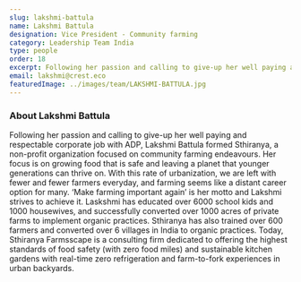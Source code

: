 ```yaml
---
slug: lakshmi-battula
name: Lakshmi Battula
designation: Vice President - Community farming
category: Leadership Team India
type: people
order: 18
excerpt: Following her passion and calling to give-up her well paying and respectable corporate job with ADP,Lakshmi Battula formed Sthiranya, a non-profit organization focused on community farming endeavours.
email: lakshmi@crest.eco
featuredImage: ../images/team/LAKSHMI-BATTULA.jpg
---
```


### About Lakshmi Battula

Following her passion and calling to give-up her well paying and respectable corporate job with ADP, Lakshmi Battula
formed Sthiranya, a non-profit organization focused on community farming endeavours. Her focus is on growing
food that is safe and leaving a planet that younger generations can thrive on. With this rate of urbanization, we are
left with fewer and fewer farmers everyday, and farming seems like a distant career option for many. ‘Make farming
important again’ is her motto and Lakshmi strives to achieve it. Laskshmi has educated over 6000 school kids and
1000 housewives, and successfully converted over 1000 acres of private farms to implement organic practices.
Sthiranya has also trained over 600 farmers and converted over 6 villages in India to organic practices. Today,
Sthiranya Farmsscape is a consulting firm dedicated to offering the highest standards of food safety (with zero
food miles) and sustainable kitchen gardens with real-time zero refrigeration and farm-to-fork experiences in urban
backyards.

